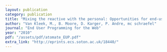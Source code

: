 ```yaml
---
layout: publication
category: publication
title: "Mixing the reactive with the personal: Opportunities for end-user programming in personal information management"
author: "Van Kleek, M., B. Moore, D. Karger, P. Andre, mc schraefel"
journal: "End User Programming for the Web"
year: "2010"
pdf: "/assets/pdf/atomate_EUP.pdf"
extra_link: "http://eprints.ecs.soton.ac.uk/18440/"
---
```

